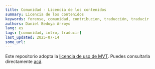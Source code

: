 ```yaml
---
title: Comunidad - Licencia de los contenidos
summary: Licencia de los contenidos
keywords: forense, comunidad, contribucion, traducción, traducir
authors: Daniel Bedoya Arroyo
lang: es
tags: [comunidad, intro, traducir]
last_updated: 2025-07-14
some_url:
---
```



Este repositorio adopta la [licencia de uso de MVT](https://docs.mvt.re/en/latest/license/). Puedes consultarla directamente [acá](https://github.com/Socialtic/forensics/blob/main/LICENSE). 

